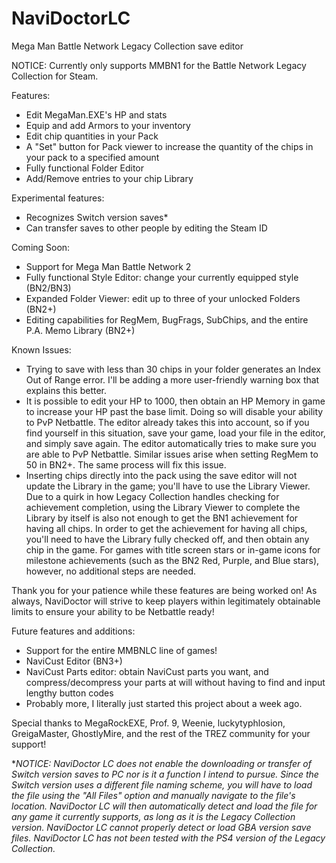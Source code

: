 # NaviDoctorLC
Mega Man Battle Network Legacy Collection save editor

NOTICE: Currently only supports MMBN1 for the Battle Network Legacy Collection for Steam.

Features:

- Edit MegaMan.EXE's HP and stats
- Equip and add Armors to your inventory
- Edit chip quantities in your Pack
- A "Set" button for Pack viewer to increase the quantity of the chips in your pack to a specified amount
- Fully functional Folder Editor
- Add/Remove entries to your chip Library

Experimental features:

- Recognizes Switch version saves*
- Can transfer saves to other people by editing the Steam ID

Coming Soon:
- Support for Mega Man Battle Network 2
- Fully functional Style Editor: change your currently equipped style (BN2/BN3)
- Expanded Folder Viewer: edit up to three of your unlocked Folders (BN2+)
- Editing capabilities for RegMem, BugFrags, SubChips, and the entire P.A. Memo Library (BN2+)

Known Issues:

- Trying to save with less than 30 chips in your folder generates an Index Out of Range error. I'll be adding a more user-friendly warning box that explains this better.
- It is possible to edit your HP to 1000, then obtain an HP Memory in game to increase your HP past the base limit. Doing so will disable your ability to PvP Netbattle. The editor already takes this into account, so if you find yourself in this situation, save your game, load your file in the editor, and simply save again. The editor automatically tries to make sure you are able to PvP Netbattle. Similar issues arise when setting RegMem to 50 in BN2+. The same process will fix this issue.
- Inserting chips directly into the pack using the save editor will not update the Library in the game; you'll have to use the Library Viewer. Due to a quirk in how Legacy Collection handles checking for achievement completion, using the Library Viewer to complete the Library by itself is also not enough to get the BN1 achievement for having all chips. In order to get the achievement for having all chips, you'll need to have the Library fully checked off, and then obtain any chip in the game. For games with title screen stars or in-game icons for milestone achievements (such as the BN2 Red, Purple, and Blue stars), however, no additional steps are needed.

Thank you for your patience while these features are being worked on! As always, NaviDoctor will strive to keep players within legitimately obtainable limits to ensure your ability to be Netbattle ready!

Future features and additions:

- Support for the entire MMBNLC line of games!
- NaviCust Editor (BN3+)
- NaviCust Parts editor: obtain NaviCust parts you want, and compress/decompress your parts at will without having to find and input lengthy button codes
- Probably more, I literally just started this project about a week ago.

Special thanks to MegaRockEXE, Prof. 9, Weenie, luckytyphlosion, GreigaMaster, GhostlyMire, and the rest of the TREZ community for your support!

**NOTICE: NaviDoctor LC does not enable the downloading or transfer of Switch version saves to PC nor is it a function I intend to pursue. Since the Switch version uses a different file naming scheme, you will have to load the file using the "All Files" option and manually navigate to the file's location. NaviDoctor LC will then automatically detect and load the file for any game it currently supports, as long as it is the Legacy Collection version. NaviDoctor LC cannot properly detect or load GBA version save files. NaviDoctor LC has not been tested with the PS4 version of the Legacy Collection.*
